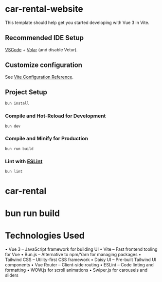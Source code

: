 # car-rental-website

This template should help get you started developing with Vue 3 in Vite.

## Recommended IDE Setup

[VSCode](https://code.visualstudio.com/) + [Volar](https://marketplace.visualstudio.com/items?itemName=Vue.volar) (and disable Vetur).

## Customize configuration

See [Vite Configuration Reference](https://vite.dev/config/).

## Project Setup

```sh
bun install
```

### Compile and Hot-Reload for Development

```sh
bun dev
```

### Compile and Minify for Production

```sh
bun run build
```

### Lint with [ESLint](https://eslint.org/)

```sh
bun lint
```
# car-rental


# bun run build


# Technologies Used
•	Vue 3 – JavaScript framework for building UI
•	Vite – Fast frontend tooling for Vue
•	Bun.js – Alternative to npm/Yarn for managing packages
•	Tailwind CSS – Utility-first CSS framework
•	Daisy UI – Pre-built Tailwind UI components
•	Vue Router – Client-side routing
•	ESLint – Code linting and formatting 
•	WOW.js for scroll animations
•	Swiper.js for carousels and sliders

